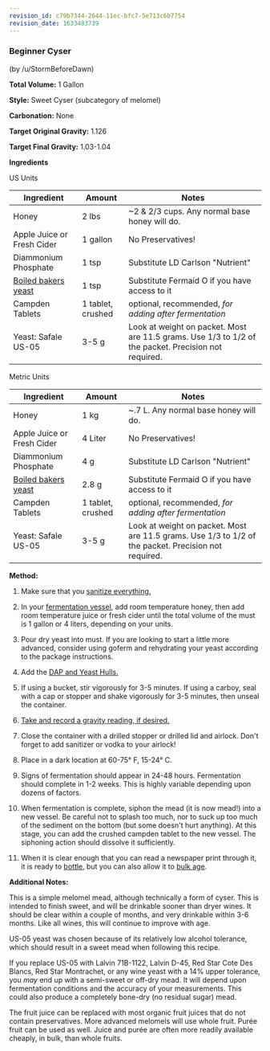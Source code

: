 ```yaml
---
revision_id: c79b7344-2644-11ec-bfc7-5e713c6b7754
revision_date: 1633483739
---
```


### Beginner Cyser

(by /u/StormBeforeDawn)

**Total Volume:** 1 Gallon

**Style:** Sweet Cyser (subcategory of melomel)

**Carbonation:** None

**Target Original Gravity:** 1.126

**Target Final Gravity:** 1.03-1.04

**Ingredients**

US Units

Ingredient| Amount | Notes
---|---|---
Honey | 2 lbs | ~2 &amp; 2/3 cups. Any normal base honey will do.
Apple Juice or Fresh Cider | 1 gallon | No Preservatives!
Diammonium Phosphate | 1 tsp | Substitute LD Carlson "Nutrient"
[Boiled bakers yeast](/ingredients/nutrients#using-boiled-bread-yeast) | 1 tsp | Substitute Fermaid O if you have access to it
Campden Tablets | 1 tablet, crushed | optional, recommended, *for adding after fermentation*
Yeast: Safale US-05 | 3-5 g | Look at weight on packet. Most are 11.5 grams. Use 1/3 to 1/2 of the packet. Precision not required.

Metric Units

Ingredient| Amount | Notes
---|---|---
Honey | 1 kg | ~.7 L. Any normal base honey will do.
Apple Juice or Fresh Cider | 4 Liter | No Preservatives!
Diammonium Phosphate | 4 g | Substitute LD Carlson "Nutrient"
[Boiled bakers yeast](/ingredients/nutrients#using-boiled-bread-yeast) | 2.8 g | Substitute Fermaid O if you have access to it
Campden Tablets | 1 tablet, crushed | optional, recommended, *for adding after fermentation*
Yeast: Safale US-05 | 3-5 g | Look at weight on packet. Most are 11.5 grams. Use 1/3 to 1/2 of the packet. Precision not required.

**Method:**

1. Make sure that you [sanitize everything.](/process/sanitation)

1. In your [fermentation vessel](/resources/equipment), add room temperature honey, then add room temperature juice or fresh cider until the total volume of the must is 1 gallon or 4 liters, depending on your units.

1. Pour dry yeast into must. If you are looking to start a little more advanced, consider using goferm and rehydrating your yeast according to the package instructions.

1. Add the [DAP and Yeast Hulls.](/ingredients/nutrients)

1. If using a bucket, stir vigorously for 3-5 minutes. If using a carboy, seal with a cap or stopper and shake vigorously for 3-5 minutes, then unseal the container.

1. [Take and record a gravity reading, if desired.](/faq/hydrometer)

1. Close the container with a drilled stopper or drilled lid and airlock. Don't forget to add sanitizer or vodka to your airlock!

1. Place in a dark location at 60-75° F, 15-24° C.

1. Signs of fermentation should appear in 24-48 hours. Fermentation should complete in 1-2 weeks. This is highly variable depending upon dozens of factors.

1. When fermentation is complete, siphon the mead (it is now mead!) into a new vessel. Be careful not to splash too much, nor to suck up too much of the sediment on the bottom (but some doesn't hurt anything). At this stage, you can add the crushed campden tablet to the new vessel. The siphoning action should dissolve it sufficiently.

1. When it is clear enough that you can read a newspaper print through it, it is ready to [bottle](/process/packaging), but you can also allow it to [bulk age](/r/mead/wiki/process/aging).

**Additional Notes:**

This is a simple melomel mead, although technically a form of cyser. This is intended to finish sweet, and will be drinkable sooner than dryer wines. It should be clear within a couple of months, and very drinkable within 3-6 months. Like all wines, this will continue to improve with age. 

US-05 yeast was chosen because of its relatively low alcohol tolerance, which should result in a sweet mead when following this recipe.

If you replace US-05 with Lalvin 71B-1122, Lalvin D-45, Red Star Cote Des Blancs, Red Star Montrachet, or any wine yeast with a 14% upper tolerance, you *may* end up with a semi-sweet or off-dry mead. It will depend upon fermentation conditions and the accuracy of your measurements. This could also produce a completely bone-dry (no residual sugar) mead.

The fruit juice can be replaced with most organic fruit juices that do not contain preservatives.  More advanced melomels will use whole fruit. Purée fruit can be used as well. Juice and purée are often more readily available cheaply, in bulk, than whole fruits.